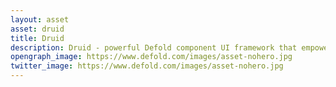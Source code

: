 ```yaml
---
layout: asset
asset: druid
title: Druid
description: Druid - powerful Defold component UI framework that empowers developers to create stunning and customizable GUIs by leveraging a wide range of embedded components or effortlessly designing their own game-specific components.
opengraph_image: https://www.defold.com/images/asset-nohero.jpg
twitter_image: https://www.defold.com/images/asset-nohero.jpg
---
```

